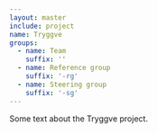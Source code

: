```yaml
---
layout: master
include: project
name: Tryggve
groups:
  - name: Team
    suffix: ''
  - name: Reference group
    suffix: '-rg'
  - name: Steering group
    suffix: '-sg'
---
```


Some text about the Tryggve project.
